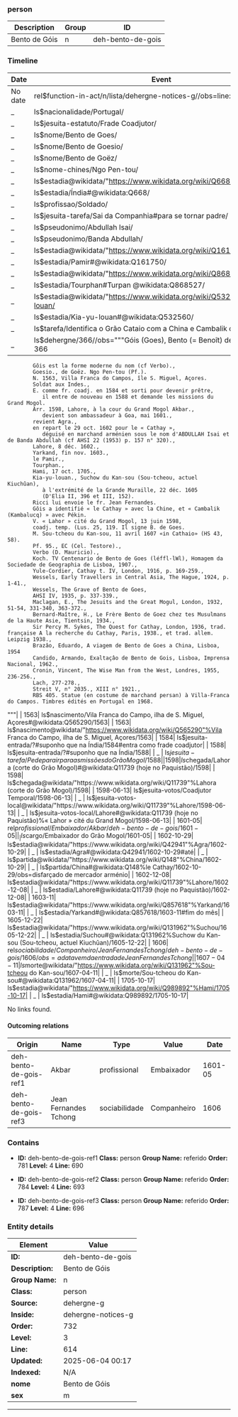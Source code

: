 ### person






| Description | Group | ID |
|-- | -- | -- |
| Bento de Góis| n |deh-bento-de-gois |



### Timeline

| Date       | Event                   |
|------------|-------------------------|
| No date| rel$function-in-act/n/lista/dehergne-notices-g//obs=line: 614|
| _ | ls$nacionalidade/Portugal/|
| _ | ls$jesuita-estatuto/Frade Coadjutor/|
| _ | ls$nome/Bento de Goes/|
| _ | ls$nome/Bento de Goesio/|
| _ | ls$nome/Bento de Goëz/|
| _ | ls$nome-chines/Ngo Pen-tou/|
| _ | ls$estadia@wikidata/"https://www.wikidata.org/wiki/Q668"%Índia/|
| _ | ls$estadia/Índia#@wikidata:Q668/|
| _ | ls$profissao/Soldado/|
| _ | ls$jesuita-tarefa/Sai da Companhia#para se tornar padre/|
| _ | ls$pseudonimo/Abdullah Isai/|
| _ | ls$pseudonimo/Banda Abdullah/|
| _ | ls$estadia@wikidata/"https://www.wikidata.org/wiki/Q161750"%Pamir/|
| _ | ls$estadia/Pamir#@wikidata:Q161750/|
| _ | ls$estadia@wikidata/"https://www.wikidata.org/wiki/Q868527"%Tourphan/|
| _ | ls$estadia/Tourphan#Turpan @wikidata:Q868527/|
| _ | ls$estadia@wikidata/"https://www.wikidata.org/wiki/Q532560"%Kia-yu-louan/|
| _ | ls$estadia/Kia-yu-louan#@wikidata:Q532560/|
| _ | ls$tarefa/Identifica o Grão Cataio com a China e Cambalik com Pequim/|
| _ | ls$dehergne/366//obs="""Góis (Goes), Bento (= Benoît) de (port.) fr. coadj. 366
            Gôis est la forme moderne du nom (cf Verbo).,
            Goesio., de Goëz. Ngo Pen-tou (Pf.).
            N. 1563, Villa Franca do Campos, île S. Miguel, Açores.
            Soldat aux Indes.,
            E. comme fr. coadj. en 1584 et sorti pour devenir prêtre,
               il entre de nouveau en 1588 et demande les missions du Grand Mogol.
            Arr. 1598, Lahore, à la cour du Grand Mogol Akbar.,
               devient son ambassadeur à Goa, mai 1601.,
            revient Agra.,
            en repart le 29 oct. 1602 pour le « Cathay »,
               déguisé en marchand arménien sous le nom d'ABDULLAH Isai et de Banda Abdullah (cf AHSI 22 (1953) p. 157 n° 320).,
            Lahore, 8 déc. 1602.,
            Yarkand, fin nov. 1603.,
            le Pamir.,
            Tourphan.,
            Hami, 17 oct. 1705.,
            Kia-yu-louan., Suchow du Kan-sou (Sou-tcheou, actuel Kiuchûan),
               à l'extrémité de la Grande Muraille, 22 déc. 1605
               (D'Elia II, 396 et III, 152).
            Ricci lui envoie le fr. Jean Fernandes.
            Gôis a identifié « le Cathay » avec la Chine, et « Cambalik (Kambalucq) » avec Pékin.
            V. « Lahor » cité du Grand Mogol, 13 juin 1598,
            coadj. temp. (Lus. 25, 119. Il signe B. de Goes.
            M. Sou-tcheou du Kan-sou, 11 avril 1607 «in Cathaio» (HS 43, 58).
            Pf. 95., EC (Cel. Testore).,
            Verbo (D. Mauricio).,
            Koch. TV Centenario de Bento de Goes (léffl-lWl), Homagem da Sociedade de Geographia de Lisboa, 1907.,
            Yule-Cordier, Cathay t. IV, London, 1916, p. 169-259.,
            Wessels, Early Travellers in Central Asia, The Hague, 1924, p. 1-41.,
            Wessels, The Grave of Bento de Goes,
            AHSI IV, 1935, p. 337-339.,
            Maclagan, E., The Jesuits and the Great Mogul, London, 1932, 51-54, 331-340, 363-372.,
            Bernard-Maître, H., Le Frère Bento de Goez chez tes Musulmans de la Haute Asie, Tientsin, 1934.,
            Sir Percy M. Sykes, The Quest for Cathay, London, 1936, trad. française A la recherche du Cathay, Paris, 1938., et trad. allem. Leipzig 1938.,
            Brazâo, Eduardo, A viagem de Bento de Goes a China, Lisboa, 1954
            Candido, Armando, Exaltaçâo de Bento de Gois, Lisboa, Imprensa Nacional, 1962.,
            Cronin, Vincent, The Wise Man from the West, Londres, 1955, 236-256.,
            Lach, 277-278.,
            Streit V, n° 2035., XIII n° 1921.,
            RBS 405. Statue (en costume de marchand persan) à Villa-Franca do Campos. Timbres édités en Portugal en 1968.
"""|
| 1563| ls$nascimento/Vila Franca do Campo, ilha de S. Miguel, Açores#@wikidata:Q565290/1563|
| 1563| ls$nascimento@wikidata/"https://www.wikidata.org/wiki/Q565290"%Vila Franca do Campo, ilha de S. Miguel, Açores/1563|
| 1584| ls$jesuita-entrada/?#suponho que na Índia/1584#entra como frade coadjutor|
| 1588| ls$jesuita-entrada/?#suponho que na Índia/1588|
| _ | ls$jesuita-tarefa/Pede para ir para as missões do Grão Mogol/1588|
| 1598| ls$chegada/Lahora (corte do Grão Mogol)#@wikidata:Q11739 (hoje no Paquistão)/1598|
| 1598| ls$chegada@wikidata/"https://www.wikidata.org/wiki/Q11739"%Lahora (corte do Grão Mogol)/1598|
| 1598-06-13| ls$jesuita-votos/Coadjutor Temporal/1598-06-13|
| _ | ls$jesuita-votos-local@wikidata/"https://www.wikidata.org/wiki/Q11739"%Lahore/1598-06-13|
| _ | ls$jesuita-votos-local/Lahore#@wikidata:Q11739 (hoje no Paquistão)%« Lahor » cité du Grand Mogol/1598-06-13|
| 1601-05| rel$profissional/Embaixador/Akbar/deh-bento-de-gois/1601-05|
| _ | ls$cargo/Embaixador do Grão Mogol/1601-05|
| 1602-10-29| ls$estadia@wikidata/"https://www.wikidata.org/wiki/Q42941"%Agra/1602-10-29|
| _ | ls$estadia/Agra#@wikidata:Q42941/1602-10-29#até|
| _ | ls$partida@wikidata/"https://www.wikidata.org/wiki/Q148"%China/1602-10-29|
| _ | ls$partida/China#@wikidata:Q148%le Cathay/1602-10-29/obs=disfarçado de mercador arménio|
| 1602-12-08| ls$estadia@wikidata/"https://www.wikidata.org/wiki/Q11739"%Lahore/1602-12-08|
| _ | ls$estadia/Lahore#@wikidata:Q11739 (hoje no Paquistão)/1602-12-08|
| 1603-11| ls$estadia@wikidata/"https://www.wikidata.org/wiki/Q857618"%Yarkand/1603-11|
| _ | ls$estadia/Yarkand#@wikidata:Q857618/1603-11#fim do mês|
| 1605-12-22| ls$estadia@wikidata/"https://www.wikidata.org/wiki/Q131962"%Suchou/1605-12-22|
| _ | ls$estadia/Suchou#@wikidata:Q131962%Suchow du Kan-sou (Sou-tcheou, actuel Kiuchûan)/1605-12-22|
| 1606| rel$sociabilidade/Companheiro/Jean Fernandes Tchong/deh-bento-de-gois/1606/obs=a data vem da entrada de Jean Fernandes Tchong|
| 1607-04-11| ls$morte@wikidata/"https://www.wikidata.org/wiki/Q131962"%Sou-tcheou do Kan-sou/1607-04-11|
| _ | ls$morte/Sou-tcheou do Kan-sou#@wikidata:Q131962/1607-04-11|
| 1705-10-17| ls$estadia@wikidata/"https://www.wikidata.org/wiki/Q989892"%Hami/1705-10-17|
| _ | ls$estadia/Hami#@wikidata:Q989892/1705-10-17|

No links found.


#### Outcoming relations

|  Origin | Name | Type | Value | Date |
|-- | -- | -- | -- | -- |
| deh-bento-de-gois-ref1| Akbar |profissional |Embaixador| 1601-05 |
| deh-bento-de-gois-ref3| Jean Fernandes Tchong |sociabilidade |Companheiro| 1606 |


### Contains



- **ID:** deh-bento-de-gois-ref1
  **Class:** person
  **Group Name:** referido
  **Order:** 781
  **Level:** 4
  **Line:** 690
  

- **ID:** deh-bento-de-gois-ref2
  **Class:** person
  **Group Name:** referido
  **Order:** 784
  **Level:** 4
  **Line:** 693
  

- **ID:** deh-bento-de-gois-ref3
  **Class:** person
  **Group Name:** referido
  **Order:** 787
  **Level:** 4
  **Line:** 696
  


### Entity details

| Element | Value |
|----|---|
| **ID:**    | deh-bento-de-gois |
| **Description:** | Bento de Góis |
| **Group Name:** | n |
| **Class:** | person |
| **Source:** | dehergne-g |
| **Inside:**| dehergne-notices-g |
| **Order:** | 732 |
| **Level:** | 3 |
| **Line:**  | 614 |
| **Updated:** | 2025-06-04 00:17 |
| **Indexed:** | N/A |
| **nome** | Bento de Góis|
| **sex** | m|


---